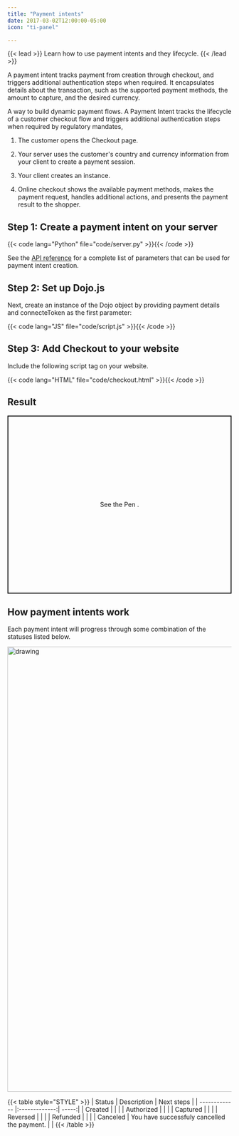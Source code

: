 ```yaml
---
title: "Payment intents"
date: 2017-03-02T12:00:00-05:00
icon: "ti-panel"

---
```


{{< lead >}} Learn how to use payment intents and they lifecycle. {{< /lead >}}

A payment intent tracks payment from creation through checkout, and triggers additional authentication steps when required. It encapsulates details about the transaction, such as the supported payment methods, the amount to capture, and the desired currency.

A way to build dynamic payment flows. A Payment Intent tracks the lifecycle of a customer checkout flow and triggers additional authentication steps when required by regulatory mandates,


1. The customer opens the Checkout page.

2. Your server uses the customer's country and currency information from your client to create a payment session.

3. Your client creates an instance.

4. Online checkout shows the available payment methods, makes the payment request, handles additional actions, and presents the payment result to the shopper.

## Step 1: Create a payment intent on your server

{{< code lang="Python" file="code/server.py" >}}{{< /code >}}

See the [API reference](/api-docs/#operation/PaymentIntents_CreatePaymentIntent) for a complete list of parameters that can be used for payment intent creation.

## Step 2: Set up Dojo.js

Next, create an instance of the Dojo object by providing payment details and connecteToken as the first parameter:

{{< code lang="JS" file="code/script.js" >}}{{< /code >}}

## Step 3: Add Checkout to your website

Include the following script tag on your website.

{{< code lang="HTML" file="code/checkout.html" >}}{{< /code >}}

## Result

<p class="codepen" data-height="400" data-theme-id="dark" data-default-tab="js,result" data-user="myafka" data-slug-hash="ExwWzpM" style="height: 400px; box-sizing: border-box; display: flex; align-items: center; justify-content: center; border: 2px solid; margin: 1em 0; padding: 1em;">
  <span>See the Pen <a href="https://codepen.io/myafka/pen/ExwWzpM"></a>.</span>
</p>
<script async src="https://static.codepen.io/assets/embed/ei.js"></script>

## How payment intents work

Each payment intent will progress through some combination of the statuses listed below.

<img src="/images/payment-intents-status.png" alt="drawing" width="1000"/>

{{< table style="STYLE" >}}
| Status | Description | Next steps |
| ------------- |:-------------:| -----:|
| Created |    |   |
| Authorized |    |  |
| Captured |   | |
| Reversed |           |   |
| Refunded |           |   |
| Canceled | You have successfuly cancelled the payment. |  |
{{< /table >}}
